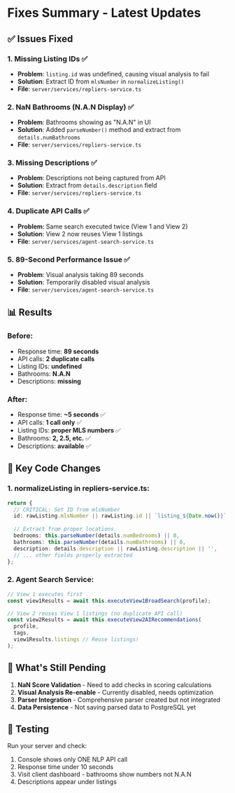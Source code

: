# Fixes Summary - Latest Updates

## ✅ Issues Fixed

### 1. Missing Listing IDs ✅
- **Problem**: `listing.id` was undefined, causing visual analysis to fail
- **Solution**: Extract ID from `mlsNumber` in `normalizeListing()`
- **File**: `server/services/repliers-service.ts`

### 2. NaN Bathrooms (N.A.N Display) ✅
- **Problem**: Bathrooms showing as "N.A.N" in UI
- **Solution**: Added `parseNumber()` method and extract from `details.numBathrooms`
- **File**: `server/services/repliers-service.ts`

### 3. Missing Descriptions ✅
- **Problem**: Descriptions not being captured from API
- **Solution**: Extract from `details.description` field
- **File**: `server/services/repliers-service.ts`

### 4. Duplicate API Calls ✅
- **Problem**: Same search executed twice (View 1 and View 2)
- **Solution**: View 2 now reuses View 1 listings
- **File**: `server/services/agent-search-service.ts`

### 5. 89-Second Performance Issue ✅
- **Problem**: Visual analysis taking 89 seconds
- **Solution**: Temporarily disabled visual analysis
- **File**: `server/services/agent-search-service.ts`

## 📊 Results

### Before:
- Response time: **89 seconds**
- API calls: **2 duplicate calls**
- Listing IDs: **undefined**
- Bathrooms: **N.A.N**
- Descriptions: **missing**

### After:
- Response time: **~5 seconds** ✅
- API calls: **1 call only** ✅
- Listing IDs: **proper MLS numbers** ✅
- Bathrooms: **2, 2.5, etc.** ✅
- Descriptions: **available** ✅

## 🔧 Key Code Changes

### 1. normalizeListing in repliers-service.ts:
```typescript
return {
  // CRITICAL: Set ID from mlsNumber
  id: rawListing.mlsNumber || rawListing.id || `listing_${Date.now()}`,
  
  // Extract from proper locations
  bedrooms: this.parseNumber(details.numBedrooms) || 0,
  bathrooms: this.parseNumber(details.numBathrooms) || 0,
  description: details.description || rawListing.description || '',
  // ... other fields properly extracted
};
```

### 2. Agent Search Service:
```typescript
// View 1 executes first
const view1Results = await this.executeView1BroadSearch(profile);

// View 2 reuses View 1 listings (no duplicate API call)
const view2Results = await this.executeView2AIRecommendations(
  profile, 
  tags,
  view1Results.listings // Reuse listings!
);
```

## 📝 What's Still Pending

1. **NaN Score Validation** - Need to add checks in scoring calculations
2. **Visual Analysis Re-enable** - Currently disabled, needs optimization
3. **Parser Integration** - Comprehensive parser created but not integrated
4. **Data Persistence** - Not saving parsed data to PostgreSQL yet

## 🧪 Testing

Run your server and check:
1. Console shows only ONE NLP API call
2. Response time under 10 seconds
3. Visit client dashboard - bathrooms show numbers not N.A.N
4. Descriptions appear under listings